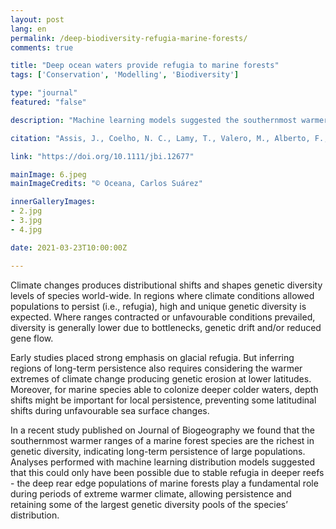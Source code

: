 ```yaml
---
layout: post
lang: en
permalink: /deep-biodiversity-refugia-marine-forests/
comments: true

title: "Deep ocean waters provide refugia to marine forests"
tags: ['Conservation', 'Modelling', 'Biodiversity']

type: "journal"
featured: "false"

description: "Machine learning models suggested the southernmost warmer ranges of a marine forests  are the richest in genetic diversity, and that this could have only been possible due to stable refugia in deeper water."

citation: "Assis, J., Coelho, N. C., Lamy, T., Valero, M., Alberto, F., and Serrão, E. A. (2016). Deep reefs are climatic refugia for genetic diversity of marine forests. Journal of Biogeography 43, 833–844."

link: "https://doi.org/10.1111/jbi.12677"

mainImage: 6.jpeg
mainImageCredits: "© Oceana, Carlos Suárez"

innerGalleryImages:
- 2.jpg
- 3.jpg
- 4.jpg

date: 2021-03-23T10:00:00Z

---
```


Climate changes produces distributional shifts and shapes genetic diversity levels of species world-wide. In regions where climate conditions allowed populations to persist (i.e., refugia), high and unique genetic diversity is expected. Where ranges contracted or unfavourable conditions prevailed, diversity is generally lower due to bottlenecks, genetic drift and/or reduced gene flow.

Early studies placed strong emphasis on glacial refugia. But inferring regions of long-term persistence also requires considering the warmer extremes of climate change producing genetic erosion at lower latitudes. Moreover, for marine species able to colonize deeper colder waters, depth shifts might be important for local persistence, preventing some latitudinal shifts during unfavourable sea surface changes.

In a recent study published on Journal of Biogeography we found that the southernmost warmer ranges of a marine forest species are the richest in genetic diversity, indicating long-term persistence of large populations. Analyses performed with machine learning distribution models suggested that this could only have been possible due to stable refugia in deeper reefs - the deep rear edge populations of marine forests play a fundamental role during periods of extreme warmer climate, allowing persistence and retaining some of the largest genetic diversity pools of the species’ distribution.
